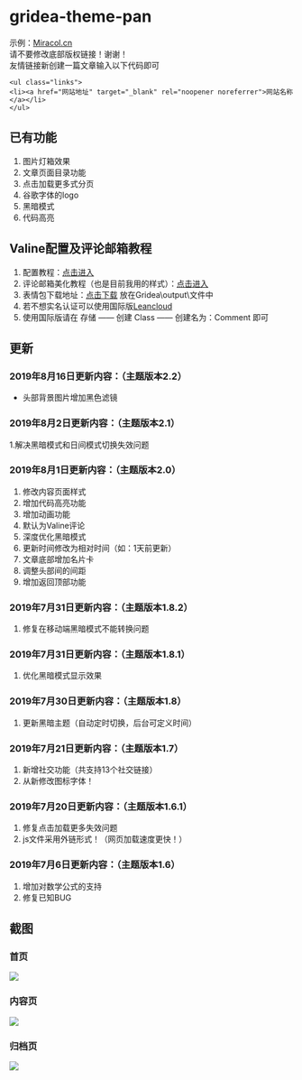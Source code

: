 # gridea-theme-pan
示例：[Miracol.cn](https://miracol.cn/)
</br>
请不要修改底部版权链接！谢谢！
</br>
友情链接新创建一篇文章输入以下代码即可
```
<ul class="links">
<li><a href="网站地址" target="_blank" rel="noopener noreferrer">网站名称</a></li>
</ul>
```

## 已有功能
1. 图片灯箱效果
2. 文章页面目录功能
3. 点击加载更多式分页
4. 谷歌字体的logo
5. 黑暗模式
6. 代码高亮

## Valine配置及评论邮箱教程
1. 配置教程：[点击进入](https://deserts.io/diy-a-comment-system/)
2. 评论邮箱美化教程（也是目前我用的样式）：[点击进入](https://immmmm.com/valine-diy)
3. 表情包下载地址：[点击下载](http://cloud.panjunwen.com/alu.zip) 放在Gridea\output\文件中
4. 若不想实名认证可以使用国际版[Leancloud](https://console.leancloud.app)
5. 使用国际版请在 存储 —— 创建 Class —— 创建名为：Comment 即可

## 更新
### 2019年8月16日更新内容：（主题版本2.2）
- 头部背景图片增加黑色滤镜
### 2019年8月2日更新内容：（主题版本2.1）
1.解决黑暗模式和日间模式切换失效问题

### 2019年8月1日更新内容：（主题版本2.0）
1. 修改内容页面样式
2. 增加代码高亮功能
3. 增加动画功能
4. 默认为Valine评论
5. 深度优化黑暗模式
6. 更新时间修改为相对时间（如：1天前更新）
7. 文章底部增加名片卡
8. 调整头部间的间距
9. 增加返回顶部功能

### 2019年7月31日更新内容：（主题版本1.8.2）
1. 修复在移动端黑暗模式不能转换问题

### 2019年7月31日更新内容：（主题版本1.8.1）
1. 优化黑暗模式显示效果

### 2019年7月30日更新内容：（主题版本1.8）
1. 更新黑暗主题（自动定时切换，后台可定义时间）

### 2019年7月21日更新内容：（主题版本1.7）
1. 新增社交功能（共支持13个社交链接）
2. 从新修改图标字体！

### 2019年7月20日更新内容：（主题版本1.6.1）
1. 修复点击加载更多失效问题
2. js文件采用外链形式！（网页加载速度更快！）

### 2019年7月6日更新内容：（主题版本1.6）
1. 增加对数学公式的支持
2. 修复已知BUG

## 截图

### 首页
![](https://i.loli.net/2019/07/12/5d287c18dca8a23556.jpg)

### 内容页
![](https://i.loli.net/2019/07/12/5d287c6ee9b2468919.jpg)

### 归档页
![](https://i.loli.net/2019/07/12/5d287c493e00b24265.jpg)
